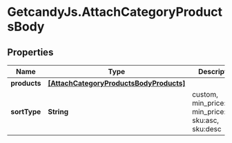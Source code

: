 # GetcandyJs.AttachCategoryProductsBody

## Properties

Name | Type | Description | Notes
------------ | ------------- | ------------- | -------------
**products** | [**[AttachCategoryProductsBodyProducts]**](AttachCategoryProductsBodyProducts.md) |  | [optional] 
**sortType** | **String** | custom, min_price:asc, min_price:desc, sku:asc, sku:desc | [optional] 



